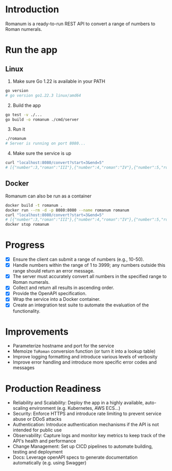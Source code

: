 # Introduction
Romanum is a ready-to-run REST API to convert a range of numbers to Roman numerals.

# Run the app
## Linux
1. Make sure Go 1.22 is available in your PATH
```bash
go version
# go version go1.22.3 linux/amd64
```
2. Build the app 
```bash
go test -v ./...
go build -o romanum ./cmd/server
```
3. Run it
```bash
./romanum
# Server is running on port 8080...
```

4. Make sure the service is up
```bash
curl "localhost:8080/convert?start=3&end=5"
# [{"number":3,"roman":"III"},{"number":4,"roman":"IV"},{"number":5,"roman":"V"}]
```


## Docker
Romanum can also be run as a container

```bash
docker build -t romanum .
docker run --rm -d -p 8080:8080 --name romanum romanum
curl "localhost:8080/convert?start=3&end=5"
# [{"number":3,"roman":"III"},{"number":4,"roman":"IV"},{"number":5,"roman":"V"}]
docker stop romanum
```

# Progress
- [x] Ensure the client can submit a range of numbers (e.g., 10-50).
- [x] Handle numbers within the range of 1 to 3999; any numbers outside this range should return an error message.
- [x] The server must accurately convert all numbers in the specified range to Roman numerals.
- [x] Collect and return all results in ascending order.
- [x] Provide the OpenAPI specification.
- [x] Wrap the service into a Docker container.
- [x] Create an integration test suite to automate the evaluation of the functionality.

# Improvements
- Parameterize hostname and port for the service
- Memoize `ToRoman` conversion function (or turn it into a lookup table)
- Improve logging formatting and introduce various levels of verbosity
- Improve error handling and introduce more specific error codes and messages

# Production Readiness
- Reliability and Scalability: Deploy the app in a highly available, auto-scaling environment (e.g. Kubernetes, AWS ECS...)
- Security: Enforce HTTPS and introduce rate limiting to prevent service abuse or DDoS attacks
- Authentication: Introduce authentication mechanisms if the API is not intended for public use
- Observability: Capture logs and monitor key metrics to keep track of the API's health and performance
- Change Management: Set up CICD pipelines to automate building, testing and deployment
- Docs: Leverage openAPI specs to generate documentation automatically (e.g. using Swagger)
